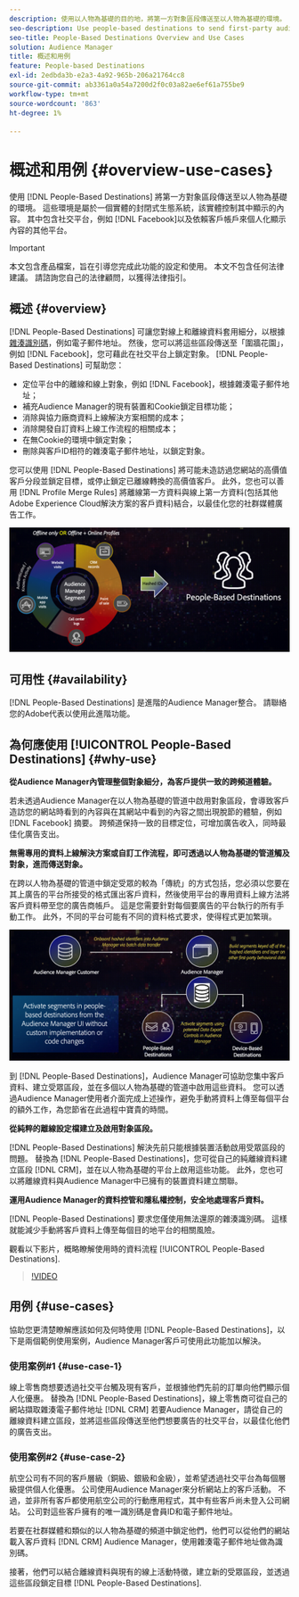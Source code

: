 ```yaml
---
description: 使用以人物為基礎的目的地，將第一方對象區段傳送至以人物為基礎的環境。 這些環境是屬於一個實體的封閉式生態系統，該實體控制其中顯示的內容。 其中包括Facebook等社交平台，以及其他依賴客戶帳戶個人化顯示內容的平台。
seo-description: Use people-based destinations to send first-party audience segments to people-based environments. These environments are closed ecosystems belonging to one entity that controls the content that is being displayed within it. They include social platforms such as Facebook, and other platforms that rely on customer accounts to personalize the displayed content.
seo-title: People-Based Destinations Overview and Use Cases
solution: Audience Manager
title: 概述和用例
feature: People-based Destinations
exl-id: 2edbda3b-e2a3-4a92-965b-206a21764cc8
source-git-commit: ab3361a0a54a7200d2f0c03a82ae6ef61a755be9
workflow-type: tm+mt
source-wordcount: '863'
ht-degree: 1%

---
```


# 概述和用例 {#overview-use-cases}

使用 [!DNL People-Based Destinations] 將第一方對象區段傳送至以人物為基礎的環境。 這些環境是屬於一個實體的封閉式生態系統，該實體控制其中顯示的內容。 其中包含社交平台，例如 [!DNL Facebook]以及依賴客戶帳戶來個人化顯示內容的其他平台。

>[!IMPORTANT]
>本文包含產品檔案，旨在引導您完成此功能的設定和使用。 本文不包含任何法律建議。 請諮詢您自己的法律顧問，以獲得法律指引。

## 概述 {#overview}

[!DNL People-Based Destinations] 可讓您對線上和離線資料套用細分，以根據 [雜湊識別碼](people-based-destinations-prerequisites.md#hashing-requirements)，例如電子郵件地址。 然後，您可以將這些區段傳送至「圍牆花園」，例如 [!DNL Facebook]，您可藉此在社交平台上鎖定對象。 [!DNL People-Based Destinations] 可幫助您：

* 定位平台中的離線和線上對象，例如 [!DNL Facebook]，根據雜湊電子郵件地址；
* 補充Audience Manager的現有裝置和Cookie鎖定目標功能；
* 消除與協力廠商資料上線解決方案相關的成本；
* 消除開發自訂資料上線工作流程的相關成本；
* 在無Cookie的環境中鎖定對象；
* 刪除與客戶ID相符的雜湊電子郵件地址，以鎖定對象。

您可以使用 [!DNL People-Based Destinations] 將可能未造訪過您網站的高價值客戶分段並鎖定目標，或停止鎖定已離線轉換的高價值客戶。 此外，您也可以善用 [!DNL Profile Merge Rules] 將離線第一方資料與線上第一方資料(包括其他Adobe Experience Cloud解決方案的客戶資料)結合，以最佳化您的社群媒體廣告工作。

![pbd-overview](assets/pbd-overview.png)

## 可用性 {#availability}

[!DNL People-Based Destinations] 是進階的Audience Manager整合。 請聯絡您的Adobe代表以使用此進階功能。

## 為何應使用 [!UICONTROL People-Based Destinations] {#why-use}

**從Audience Manager內管理整個對象細分，為客戶提供一致的跨頻道體驗。**

若未透過Audience Manager在以人物為基礎的管道中啟用對象區段，會導致客戶造訪您的網站時看到的內容與在其網站中看到的內容之間出現脫節的體驗，例如 [!DNL Facebook] 摘要。 跨頻道保持一致的目標定位，可增加廣告收入，同時最佳化廣告支出。

**無需專用的資料上線解決方案或自訂工作流程，即可透過以人物為基礎的管道觸及對象，進而傳送對象。**

在跨以人物為基礎的管道中鎖定受眾的較為「傳統」的方式包括，您必須以您要在其上廣告的平台所接受的格式匯出客戶資料，然後使用平台的專用資料上線方法將客戶資料帶至您的廣告商帳戶。 這是您需要針對每個要廣告的平台執行的所有手動工作。 此外，不同的平台可能有不同的資料格式要求，使得程式更加繁瑣。

![pbd-overview](assets/pbd-diagram.png)

到 [!DNL People-Based Destinations]，Audience Manager可協助您集中客戶資料、建立受眾區段，並在多個以人物為基礎的管道中啟用這些資料。 您可以透過Audience Manager使用者介面完成上述操作，避免手動將資料上傳至每個平台的額外工作，為您節省在此過程中寶貴的時間。

**從純粹的離線設定檔建立及啟用對象區段。**

[!DNL People-Based Destinations] 解決先前只能根據裝置活動啟用受眾區段的問題。 替換為 [!DNL People-Based Destinations]，您可從自己的純離線資料建立區段 [!DNL CRM]，並在以人物為基礎的平台上啟用這些功能。 此外，您也可以將離線資料與Audience Manager中已擁有的裝置資料建立關聯。

**運用Audience Manager的資料控管和隱私權控制，安全地處理客戶資料。**

[!DNL People-Based Destinations] 要求您僅使用無法還原的雜湊識別碼。 這樣就能減少手動將客戶資料上傳至每個目的地平台的相關風險。

觀看以下影片，概略瞭解使用時的資料流程 [!UICONTROL People-Based Destinations].

>[!VIDEO](https://video.tv.adobe.com/v/28968/)

## 用例 {#use-cases}

協助您更清楚瞭解應該如何及何時使用 [!DNL People-Based Destinations]，以下是兩個範例使用案例，Audience Manager客戶可使用此功能加以解決。

### 使用案例#1 {#use-case-1}

線上零售商想要透過社交平台觸及現有客戶，並根據他們先前的訂單向他們顯示個人化優惠。 替換為 [!DNL People-Based Destinations]，線上零售商可從自己的網站擷取雜湊電子郵件地址 [!DNL CRM] 若要Audience Manager，請從自己的離線資料建立區段，並將這些區段傳送至他們想要廣告的社交平台，以最佳化他們的廣告支出。

### 使用案例#2 {#use-case-2}

航空公司有不同的客戶層級（銅級、銀級和金級），並希望透過社交平台為每個層級提供個人化優惠。 公司使用Audience Manager來分析網站上的客戶活動。 不過，並非所有客戶都使用航空公司的行動應用程式，其中有些客戶尚未登入公司網站。 公司對這些客戶擁有的唯一識別碼是會員ID和電子郵件地址。

若要在社群媒體和類似的以人物為基礎的頻道中鎖定他們，他們可以從他們的網站載入客戶資料 [!DNL CRM] Audience Manager，使用雜湊電子郵件地址做為識別碼。

接著，他們可以結合離線資料與現有的線上活動特徵，建立新的受眾區段，並透過這些區段鎖定目標 [!DNL People-Based Destinations].
